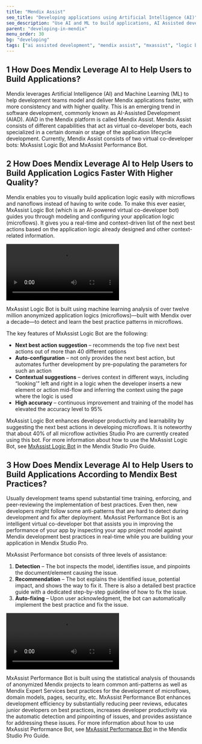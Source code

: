 ```yaml
---
title: "Mendix Assist"
seo_title: "Developing applications using Artificial Intelligence (AI)"
seo_description: "Use AI and ML to build applications, AI Assisted development in Mendix, Mendix Assist to build miscroflows, Mendix Assist for best practice"
parent: "developing-in-mendix"
menu_order: 30
bg: "developing"
tags: ["ai assisted development", "mendix assist", "mxassist", "logic bot", "performance bot", "artificial intelligence", "machine learning", "logic", "performance"]
---
```


## 1 How Does Mendix Leverage AI to Help Users to Build Applications?

Mendix leverages Artificial Intelligence (AI) and Machine Learning (ML) to help development teams model and deliver Mendix applications faster, with more consistency and with higher quality. This is an emerging trend in software development, commonly known as AI-Assisted Development (AIAD). AIAD in the Mendix platform is called Mendix Assist. Mendix Assist consists of different capabilities that act as virtual co-developer bots, each specialized in a certain domain or stage of the application lifecycle development. Currently, Mendix Assist consists of two virtual co-developer bots: MxAssist Logic Bot and MxAssist Performance Bot.

## 2 How Does Mendix Leverage AI to Help Users to Build Application Logics Faster With Higher Quality?

Mendix enables you to visually build application logic easily with microflows and nanoflows instead of having to write code. To make this ever easier, MxAssist Logic Bot (which is an AI-powered virtual co-developer bot) guides you through modeling and configuring your application logic (microflows). It gives you a real-time and context-driven list of the next best actions based on the application logic already designed and other context-related information.

<video controls  src="attachments/logic-bot.mp4">VIDEO</video>

MxAssist Logic Bot is built using machine learning analysis of over twelve million anonymized application logics (microflows)—built with Mendix over a decade—to detect and learn the best practice patterns in microflows.

The key features of MxAssist Logic Bot are the following:

* **Next best action suggestion** – recommends the top five next best actions out of more than 40 different options
* **Auto-configuration** – not only provides the next best action, but automates further development by pre-populating the parameters for such an action
* **Contextual suggestions** – derives context in different ways, including “looking'” left and right in a logic when the developer inserts a new element or action mid-flow and inferring the context using the page where the logic is used
* **High accuracy** – continuous improvement and training of the model has elevated the accuracy level to 95%

MxAssist Logic Bot enhances developer productivity and learnability by suggesting the next best actions in developing microflows. It is noteworthy that about 40% of all microflow activities Studio Pro are currently created using this bot. For more information about how to use the MxAssist Logic Bot, see [MxAssist Logic Bot](https://docs.mendix.com/refguide/mx-assist-logic-bot) in the Mendix Studio Pro Guide.

## 3 How Does Mendix Leverage AI to Help Users to Build Applications According to Mendix Best Practices?

Usually development teams spend substantial time training, enforcing, and peer-reviewing the implementation of best practices. Even then, new developers might follow some anti-patterns that are hard to detect during development and fix after deployment. MxAssist Performance Bot is an intelligent virtual co-developer bot that assists you in improving the performance of your app by inspecting your app project model against Mendix development best practices in real-time while you are building your application in Mendix Studio Pro.

MxAssist Performance bot consists of three levels of assistance:

1. **Detection** – The bot inspects the model, identifies issue, and pinpoints the document/element causing the issue.  
2. **Recommendation** – The bot explains the identified issue, potential impact, and shows the way to fix it. There is also a detailed best practice guide with a dedicated step-by-step guideline of how to fix the issue.
3. **Auto-fixing** – Upon user acknowledgment, the bot can automatically implement the best practice and fix the issue.

<video controls  src="attachments/performance-bot.mp4">VIDEO</video>

MxAssist Performance Bot is built using the statistical analysis of thousands of anonymized Mendix projects to learn common anti-patterns as well as Mendix Expert Services best practices for the development of microflows, domain models, pages, security, etc. MxAssist Performance Bot enhances development efficiency by substantially reducing peer reviews, educates junior developers on best practices, increases developer productivity via the automatic detection and pinpointing of issues, and provides assistance for addressing these issues. For more information about how to use MxAssist Performance Bot, see [MxAssist Performance Bot](https://docs.mendix.com/refguide/mx-assist-performance-bot) in the Mendix Studio Pro Guide.
